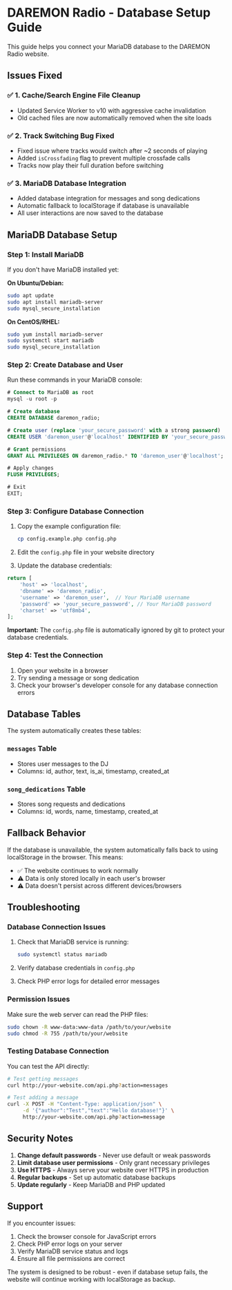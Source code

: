 # DAREMON Radio - Database Setup Guide

This guide helps you connect your MariaDB database to the DAREMON Radio website.

## Issues Fixed

### ✅ 1. Cache/Search Engine File Cleanup
- Updated Service Worker to v10 with aggressive cache invalidation
- Old cached files are now automatically removed when the site loads

### ✅ 2. Track Switching Bug Fixed  
- Fixed issue where tracks would switch after ~2 seconds of playing
- Added `isCrossfading` flag to prevent multiple crossfade calls
- Tracks now play their full duration before switching

### ✅ 3. MariaDB Database Integration
- Added database integration for messages and song dedications
- Automatic fallback to localStorage if database is unavailable
- All user interactions are now saved to the database

## MariaDB Database Setup

### Step 1: Install MariaDB
If you don't have MariaDB installed yet:

**On Ubuntu/Debian:**
```bash
sudo apt update
sudo apt install mariadb-server
sudo mysql_secure_installation
```

**On CentOS/RHEL:**
```bash
sudo yum install mariadb-server
sudo systemctl start mariadb
sudo mysql_secure_installation
```

### Step 2: Create Database and User
Run these commands in your MariaDB console:

```sql
# Connect to MariaDB as root
mysql -u root -p

# Create database
CREATE DATABASE daremon_radio;

# Create user (replace 'your_secure_password' with a strong password)
CREATE USER 'daremon_user'@'localhost' IDENTIFIED BY 'your_secure_password';

# Grant permissions
GRANT ALL PRIVILEGES ON daremon_radio.* TO 'daremon_user'@'localhost';

# Apply changes
FLUSH PRIVILEGES;

# Exit
EXIT;
```

### Step 3: Configure Database Connection
1. Copy the example configuration file:
   ```bash
   cp config.example.php config.php
   ```

2. Edit the `config.php` file in your website directory
3. Update the database credentials:

```php
return [
    'host' => 'localhost',
    'dbname' => 'daremon_radio',
    'username' => 'daremon_user',  // Your MariaDB username
    'password' => 'your_secure_password', // Your MariaDB password
    'charset' => 'utf8mb4',
];
```

**Important:** The `config.php` file is automatically ignored by git to protect your database credentials.

### Step 4: Test the Connection
1. Open your website in a browser
2. Try sending a message or song dedication
3. Check your browser's developer console for any database connection errors

## Database Tables

The system automatically creates these tables:

### `messages` Table
- Stores user messages to the DJ
- Columns: id, author, text, is_ai, timestamp, created_at

### `song_dedications` Table  
- Stores song requests and dedications
- Columns: id, words, name, timestamp, created_at

## Fallback Behavior

If the database is unavailable, the system automatically falls back to using localStorage in the browser. This means:
- ✅ The website continues to work normally
- ⚠️ Data is only stored locally in each user's browser
- ⚠️ Data doesn't persist across different devices/browsers

## Troubleshooting

### Database Connection Issues
1. Check that MariaDB service is running:
   ```bash
   sudo systemctl status mariadb
   ```

2. Verify database credentials in `config.php`

3. Check PHP error logs for detailed error messages

### Permission Issues
Make sure the web server can read the PHP files:
```bash
sudo chown -R www-data:www-data /path/to/your/website
sudo chmod -R 755 /path/to/your/website
```

### Testing Database Connection
You can test the API directly:
```bash
# Test getting messages
curl http://your-website.com/api.php?action=messages

# Test adding a message
curl -X POST -H "Content-Type: application/json" \
     -d '{"author":"Test","text":"Hello database!"}' \
     http://your-website.com/api.php?action=message
```

## Security Notes

1. **Change default passwords** - Never use default or weak passwords
2. **Limit database user permissions** - Only grant necessary privileges  
3. **Use HTTPS** - Always serve your website over HTTPS in production
4. **Regular backups** - Set up automatic database backups
5. **Update regularly** - Keep MariaDB and PHP updated

## Support

If you encounter issues:
1. Check the browser console for JavaScript errors
2. Check PHP error logs on your server
3. Verify MariaDB service status and logs
4. Ensure all file permissions are correct

The system is designed to be robust - even if database setup fails, the website will continue working with localStorage as backup.